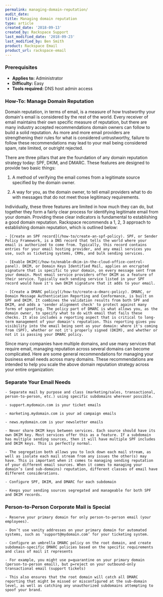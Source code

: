 ```yaml
---
permalink: managing-domain-reputation/
audit_date:
title: Managing domain reputation
type: article
created_date: '2018-09-13'
created_by: Rackspace Support
last_modified_date: '2018-09-23'
last_modified_by: Ben Smith
product: Rackspace Email
product_url: rackspace-email
---
```



### Prerequisites

- **Applies to:** Administrator
- **Difficulty:** Easy
- **Tools required:** DNS host admin access

### How-To: Manage Domain Reputation

Domain reputation, in terms of email, is a measure of how trustworthy your domain's email is considered by the rest of the world. Every receiver of email maintains their own specific measure of reputation, but there are many industry accepted recommendations domain owners can follow to build a solid reputation. As more and more email providers are strengthening their rules for what is considered untrustworthy, failure to follow these recommendations may lead to your mail being considered spam, rate limited, or outright rejected.



There are three pillars that are the foundation of any domain reputation strategy today: SPF, DKIM, and DMARC. These features are designed to provide two basic things:

1. A method of verifying the email comes from a legitimate source specified by the domain owner.

2. A way for you, as the domain owner, to tell email providers what to do with messages that do not meet those legitimacy requirements.



Individually, these three features are limited in how much they can do, but together they form a fairly clear process for identifying legitimate email from your domain. Providing these clear indicators is fundamental to establishing a good domain reputation. Rackspace recommends a 1, 2, 3 approach to establishing domain reputation, which is outlined below:

    - [Create an SPF record](/how-to/create-an-spf-policy). SPF, or Sender Policy Framework, is a DNS record that tells the world where your email is authorized to come from. Typically, this record contains entries for your email hosting provider, and any email services you use, such as ticketing systems, CRMs, and bulk sending services.

    - [Enable DKIM](/how-to/enable-dkim-in-the-cloud-office-control-panel). DKIM, or Domain Keys Identified Mail, applies an encrypted signature that is specific to your domain, on every message sent from your domain. Most email service providers offer DKIM as a feature of their service. Typically each sending service listed in your SPF record would have it's own DKIM signature that it adds to your email.

    - [Create a DMARC policy](/how-to/create-a-dmarc-policy). DMARC, or Domain Message Authentication Reporting and Conformance, is built on SPF and DKIM. It combines the validation results from both SPF and DKIM, and adds a 'sender alignment check' to protect against many forms of spoofing. The policy part of DMARC is what allows you, as the domain owner, to specify what to do with email that fails these checks. It also includes a reporting aspect that is critical to long-term management of your domain's reputation. This reporting gives you visibility into the email being sent as your domain: where it's coming from (SPF), whether or not it's properly signed (DKIM), and whether or not it is passing your DMARC policy.



Since many companies have multiple domains, and use many services that require email, managing reputation across several domains can become complicated. Here are some general recommendations for managing your business email needs across many domains. These recommendations are intended to help you scale the above domain reputation strategy across your entire organization:



### Separate Your Email Needs

    - Separate mail by purpose and class (marketing/sales, transactional, person-to-person, etc.) using specific subdomains wherever possible.

    - support.mydomain.com is your ticket emails

    - marketing.mydomain.com is your ad campaign emails

    - news.mydomain.com is your newsletter emails

    - Never share DKIM keys between services. Each source should have its own DKIM key. Most services offer this as a feature. If a subdomain has multiple sending sources, then it will have multiple SPF includes and DKIM keys. This is perfectly normal.

    - The segregation both allows you to lock down each mail stream, as well as isolate each mail stream from any issues the other(s) may have. This is important when it comes to managing sending reputation of your different email sources. When it comes to managing your domain’s (and sub-domains) reputation, different classes of email have different considerations.

    - Configure SPF, DKIM, and DMARC for each subdomain

    - Keeps your sending sources segregated and manageable for both SPF and DKIM records.



### Person-to-Person Corporate Mail is Special

    - Reserve your primary domain for only person-to-person email (your employees).

    - Don’t use vanity addresses on your primary domain for automated systems, such as ‘support@mydomain.com’ for your ticketing system.

    - Configure an umbrella DMARC policy on the root domain, and create subdomain-specific DMARC policies based on the specific requirements and class of mail it represents

    - For example, you might use p=quarantine on your primary domain (person-to-person email), but p=reject on your outbound-only transactional email (support tickets)

    - This also ensures that the root domain will catch all DMARC reporting that might be missed or misconfigured at the sub-domain level, as well as catching any unauthorized subdomains attempting to spoof your brand.
